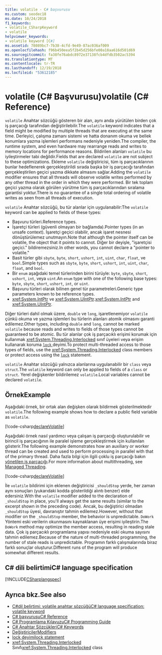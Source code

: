 ```yaml
---
title: volatile - C# başvurusu
ms.custom: seodec18
ms.date: 10/24/2018
f1_keywords:
- volatile_CSharpKeyword
- volatile
helpviewer_keywords:
- volatile keyword [C#]
ms.assetid: 78089bc7-7b38-4cfd-9e49-87ac036af009
ms.openlocfilehash: f96b450eea5f2b45d256bfe00a18aa616d501d69
ms.sourcegitcommit: fa38fe76abdc8972e37138fcb4dfdb3502ac5394
ms.translationtype: MT
ms.contentlocale: tr-TR
ms.lasthandoff: 12/19/2018
ms.locfileid: "53612185"
---
```

# <a name="volatile-c-reference"></a><span data-ttu-id="7efc9-102">volatile (C# Başvurusu)</span><span class="sxs-lookup"><span data-stu-id="7efc9-102">volatile (C# Reference)</span></span>

<span data-ttu-id="7efc9-103">`volatile` Anahtar sözcüğü gösteren bir alan, aynı anda yürütülen birden çok iş parçacığı tarafından değiştirilebilir.</span><span class="sxs-lookup"><span data-stu-id="7efc9-103">The `volatile` keyword indicates that a field might be modified by multiple threads that are executing at the same time.</span></span> <span data-ttu-id="7efc9-104">Derleyici, çalışma zamanı sistemi ve hatta donanım okuma ve bellek konumlara yazma işlemleri performans nedeniyle yeniden.</span><span class="sxs-lookup"><span data-stu-id="7efc9-104">The compiler, the runtime system, and even hardware may rearrange reads and writes to memory locations for performance reasons.</span></span> <span data-ttu-id="7efc9-105">Bildirilen alanları `volatile` bu iyileştirmeler tabi değildir.</span><span class="sxs-lookup"><span data-stu-id="7efc9-105">Fields that are declared `volatile` are not subject to these optimizations.</span></span> <span data-ttu-id="7efc9-106">Ekleme `volatile` değiştiricisi, tüm iş parçacıklarının bunlar hedeflenerek gerçekleştirildi sırada başka bir iş parçacığı tarafından gerçekleştirilen geçici yazma dikkate almasını sağlar.</span><span class="sxs-lookup"><span data-stu-id="7efc9-106">Adding the `volatile` modifier ensures that all threads will observe volatile writes performed by any other thread in the order in which they were performed.</span></span> <span data-ttu-id="7efc9-107">Bir tek toplam geçici yazma olarak görülen yürütme tüm iş parçacıklarından sıralama garantisi yoktur.</span><span class="sxs-lookup"><span data-stu-id="7efc9-107">There is no guarantee of a single total ordering of volatile writes as seen from all threads of execution.</span></span>

<span data-ttu-id="7efc9-108">`volatile` Anahtar sözcüğü, bu tür alanlar için uygulanabilir:</span><span class="sxs-lookup"><span data-stu-id="7efc9-108">The `volatile` keyword can be applied to fields of these types:</span></span>

- <span data-ttu-id="7efc9-109">Başvuru türleri.</span><span class="sxs-lookup"><span data-stu-id="7efc9-109">Reference types.</span></span>
- <span data-ttu-id="7efc9-110">İşaretçi türleri (güvenli olmayan bir bağlamda).</span><span class="sxs-lookup"><span data-stu-id="7efc9-110">Pointer types (in an unsafe context).</span></span> <span data-ttu-id="7efc9-111">İşaretçi geçici olabilir, ancak işaret nesnesi dönüştürülemez unutmayın.</span><span class="sxs-lookup"><span data-stu-id="7efc9-111">Note that although the pointer itself can be volatile, the object that it points to cannot.</span></span> <span data-ttu-id="7efc9-112">Diğer bir deyişle, "işaretçisi geçici." bildiremezsiniz.</span><span class="sxs-lookup"><span data-stu-id="7efc9-112">In other words, you cannot declare a "pointer to volatile."</span></span>
- <span data-ttu-id="7efc9-113">Basit türler gibi `sbyte`, `byte`, `short`, `ushort`, `int`, `uint`, `char`, `float`, ve `bool`.</span><span class="sxs-lookup"><span data-stu-id="7efc9-113">Simple types such as `sbyte`, `byte`, `short`, `ushort`, `int`, `uint`, `char`, `float`, and `bool`.</span></span>
- <span data-ttu-id="7efc9-114">Bir `enum` aşağıdaki temel türlerinden birini türüyle: `byte`, `sbyte`, `short`, `ushort`, `int`, veya `uint`.</span><span class="sxs-lookup"><span data-stu-id="7efc9-114">An `enum` type with one of the following base types: `byte`, `sbyte`, `short`, `ushort`, `int`, or `uint`.</span></span>
- <span data-ttu-id="7efc9-115">Başvuru türleri olarak bilinen genel tür parametreleri.</span><span class="sxs-lookup"><span data-stu-id="7efc9-115">Generic type parameters known to be reference types.</span></span>
- <span data-ttu-id="7efc9-116"><xref:System.IntPtr> ve <xref:System.UIntPtr>.</span><span class="sxs-lookup"><span data-stu-id="7efc9-116"><xref:System.IntPtr> and <xref:System.UIntPtr>.</span></span>

<span data-ttu-id="7efc9-117">Diğer türleri dahil olmak üzere, `double` ve `long`, işaretlenemiyor `volatile` çünkü okuma ve yazma işlemleri bu türlerin alanları atomik olmasını garanti edilemez.</span><span class="sxs-lookup"><span data-stu-id="7efc9-117">Other types, including `double` and `long`, cannot be marked `volatile` because reads and writes to fields of those types cannot be guaranteed to be atomic.</span></span> <span data-ttu-id="7efc9-118">Bu tür alanlar çok iş parçacıklı erişimi korumak için kullanmak <xref:System.Threading.Interlocked> sınıf üyeleri veya erişim kullanarak koruma [ `lock` ](lock-statement.md) deyimi.</span><span class="sxs-lookup"><span data-stu-id="7efc9-118">To protect multi-threaded access to those types of fields, use the <xref:System.Threading.Interlocked> class members or protect access using the [`lock`](lock-statement.md) statement.</span></span>

<span data-ttu-id="7efc9-119">`volatile` Anahtar sözcüğü yalnızca alanlarına uygulanabilir bir `class` veya `struct`.</span><span class="sxs-lookup"><span data-stu-id="7efc9-119">The `volatile` keyword can only be applied to fields of a `class` or `struct`.</span></span> <span data-ttu-id="7efc9-120">Yerel değişkenler bildirilemez `volatile`.</span><span class="sxs-lookup"><span data-stu-id="7efc9-120">Local variables cannot be declared `volatile`.</span></span>

## <a name="example"></a><span data-ttu-id="7efc9-121">Örnek</span><span class="sxs-lookup"><span data-stu-id="7efc9-121">Example</span></span>

<span data-ttu-id="7efc9-122">Aşağıdaki örnek, bir ortak alan değişken olarak bildirmek gösterilmektedir `volatile`.</span><span class="sxs-lookup"><span data-stu-id="7efc9-122">The following example shows how to declare a public field variable as `volatile`.</span></span>

[!code-csharp[declareVolatile](~/samples/snippets/csharp/language-reference/keywords/volatile/Program.cs#Declaration)]

<span data-ttu-id="7efc9-123">Aşağıdaki örnek nasıl yardımcı veya çalışan iş parçacığı oluşturulabilir ve birincil iş parçacığının ile paralel işleme gerçekleştirmek için kullanılan gösterir.</span><span class="sxs-lookup"><span data-stu-id="7efc9-123">The following example demonstrates how an auxiliary or worker thread can be created and used to perform processing in parallel with that of the primary thread.</span></span> <span data-ttu-id="7efc9-124">Daha fazla bilgi için ilgili çoklu iş parçacığı bakın [yönetilen iş parçacığı](../../../standard/threading/index.md).</span><span class="sxs-lookup"><span data-stu-id="7efc9-124">For more information about multithreading, see [Managed Threading](../../../standard/threading/index.md).</span></span>

[!code-csharp[declareVolatile](~/samples/snippets/csharp/language-reference/keywords/volatile/Program.cs#Volatile)]

<span data-ttu-id="7efc9-125">İle `volatile` bildirimi için eklenen değiştiricisi `_shouldStop` yerde, her zaman aynı sonuçları (yukarıdaki kodda gösterildiği alıntı benzer) elde edersiniz.</span><span class="sxs-lookup"><span data-stu-id="7efc9-125">With the `volatile` modifier added to the declaration of `_shouldStop` in place, you'll always get the same results (similar to the excerpt shown in the preceding code).</span></span> <span data-ttu-id="7efc9-126">Ancak, bu değiştirici olmadan `_shouldStop` üyesi, davranıştır tahmin edilemez.</span><span class="sxs-lookup"><span data-stu-id="7efc9-126">However, without that modifier on the `_shouldStop` member, the behavior is unpredictable.</span></span> <span data-ttu-id="7efc9-127">`DoWork` Yöntemi eski verilerin okunmasını kaynaklanan üye erişimi iyileştirin.</span><span class="sxs-lookup"><span data-stu-id="7efc9-127">The `DoWork` method may optimize the member access, resulting in reading stale data.</span></span> <span data-ttu-id="7efc9-128">Çok iş parçacıklı programlama yapısı nedeniyle eski okuma sayısını tahmin edilemez.</span><span class="sxs-lookup"><span data-stu-id="7efc9-128">Because of the nature of multi-threaded programming, the number of stale reads is unpredictable.</span></span> <span data-ttu-id="7efc9-129">Programın farklı çalışmalarında biraz farklı sonuçlar oluşturur.</span><span class="sxs-lookup"><span data-stu-id="7efc9-129">Different runs of the program will produce somewhat different results.</span></span>

## <a name="c-language-specification"></a><span data-ttu-id="7efc9-130">C# dili belirtimi</span><span class="sxs-lookup"><span data-stu-id="7efc9-130">C# language specification</span></span>

[!INCLUDE[CSharplangspec](~/includes/csharplangspec-md.md)]

## <a name="see-also"></a><span data-ttu-id="7efc9-131">Ayrıca bkz.</span><span class="sxs-lookup"><span data-stu-id="7efc9-131">See also</span></span>

- [<span data-ttu-id="7efc9-132">C#dil belirtimi: volatile anahtar sözcüğü</span><span class="sxs-lookup"><span data-stu-id="7efc9-132">C# language specification: volatile keyword</span></span>](../../../../_csharplang/spec/classes.md#volatile-fields)
- [<span data-ttu-id="7efc9-133">C# başvurusu</span><span class="sxs-lookup"><span data-stu-id="7efc9-133">C# Reference</span></span>](../index.md)
- [<span data-ttu-id="7efc9-134">C# Programlama Kılavuzu</span><span class="sxs-lookup"><span data-stu-id="7efc9-134">C# Programming Guide</span></span>](../../programming-guide/index.md)
- [<span data-ttu-id="7efc9-135">C# Anahtar Sözcükleri</span><span class="sxs-lookup"><span data-stu-id="7efc9-135">C# Keywords</span></span>](index.md)
- [<span data-ttu-id="7efc9-136">Değiştiriciler</span><span class="sxs-lookup"><span data-stu-id="7efc9-136">Modifiers</span></span>](modifiers.md)
- [<span data-ttu-id="7efc9-137">lock deyimi</span><span class="sxs-lookup"><span data-stu-id="7efc9-137">lock statement</span></span>](lock-statement.md)
- <span data-ttu-id="7efc9-138"><xref:System.Threading.Interlocked> Sınıfı</span><span class="sxs-lookup"><span data-stu-id="7efc9-138"><xref:System.Threading.Interlocked> class</span></span>